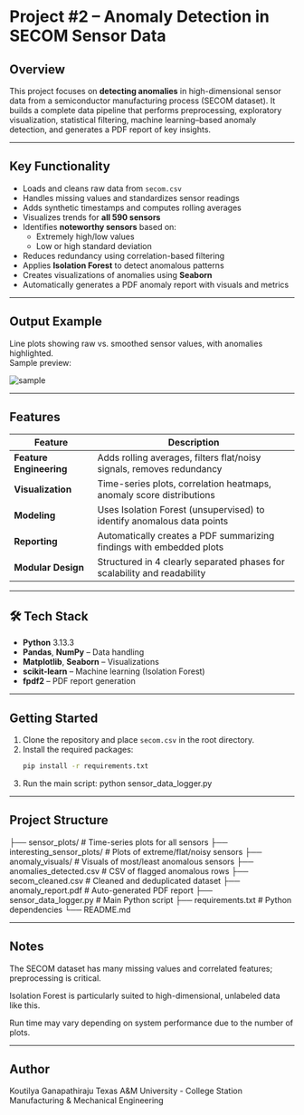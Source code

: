 # Project #2 – Anomaly Detection in SECOM Sensor Data

## Overview

This project focuses on **detecting anomalies** in high-dimensional sensor data from a semiconductor manufacturing process (SECOM dataset). It builds a complete data pipeline that performs preprocessing, exploratory visualization, statistical filtering, machine learning–based anomaly detection, and generates a PDF report of key insights.

---

## Key Functionality

- Loads and cleans raw data from `secom.csv`
- Handles missing values and standardizes sensor readings
- Adds synthetic timestamps and computes rolling averages
- Visualizes trends for **all 590 sensors**
- Identifies **noteworthy sensors** based on:
  - Extremely high/low values
  - Low or high standard deviation
- Reduces redundancy using correlation-based filtering
- Applies **Isolation Forest** to detect anomalous patterns
- Creates visualizations of anomalies using **Seaborn**
- Automatically generates a PDF anomaly report with visuals and metrics

---

## Output Example

Line plots showing raw vs. smoothed sensor values, with anomalies highlighted.  
Sample preview:

![sample](sensor_plots/sample_sensor.png)

---

## Features

| Feature                | Description                                                                 |
|------------------------|-----------------------------------------------------------------------------|
| **Feature Engineering**| Adds rolling averages, filters flat/noisy signals, removes redundancy       |
| **Visualization**      | Time-series plots, correlation heatmaps, anomaly score distributions        |
| **Modeling**           | Uses Isolation Forest (unsupervised) to identify anomalous data points      |
| **Reporting**          | Automatically creates a PDF summarizing findings with embedded plots        |
| **Modular Design**     | Structured in 4 clearly separated phases for scalability and readability     |

---

## 🛠 Tech Stack

- **Python** 3.13.3  
- **Pandas**, **NumPy** – Data handling  
- **Matplotlib**, **Seaborn** – Visualizations  
- **scikit-learn** – Machine learning (Isolation Forest)  
- **fpdf2** – PDF report generation

---

## Getting Started

1. Clone the repository and place `secom.csv` in the root directory.
2. Install the required packages:
   ```bash
   pip install -r requirements.txt
4. Run the main script:
    python sensor_data_logger.py

---

## Project Structure

├── sensor_plots/                # Time-series plots for all sensors
├── interesting_sensor_plots/    # Plots of extreme/flat/noisy sensors
├── anomaly_visuals/             # Visuals of most/least anomalous sensors
├── anomalies_detected.csv       # CSV of flagged anomalous rows
├── secom_cleaned.csv            # Cleaned and deduplicated dataset
├── anomaly_report.pdf           # Auto-generated PDF report
├── sensor_data_logger.py        # Main Python script
├── requirements.txt             # Python dependencies
└── README.md

---

## Notes

The SECOM dataset has many missing values and correlated features; preprocessing is critical.

Isolation Forest is particularly suited to high-dimensional, unlabeled data like this.

Run time may vary depending on system performance due to the number of plots.

---

## Author

Koutilya Ganapathiraju
Texas A&M University - College Station
Manufacturing & Mechanical Engineering